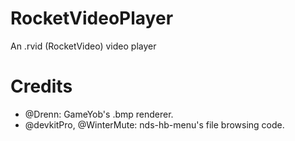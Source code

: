 # RocketVideoPlayer
An .rvid (RocketVideo) video player

# Credits
* @Drenn: GameYob's .bmp renderer.
* @devkitPro, @WinterMute: nds-hb-menu's file browsing code.